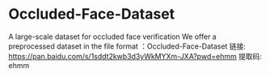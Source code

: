 # Occluded-Face-Dataset
A large-scale dataset for occluded face verification
We offer a preprocessed dataset in the file format ：Occluded-Face-Dataset
链接: https://pan.baidu.com/s/1sddt2kwb3d3yWkMYXm-JXA?pwd=ehmm 提取码: ehmm 
